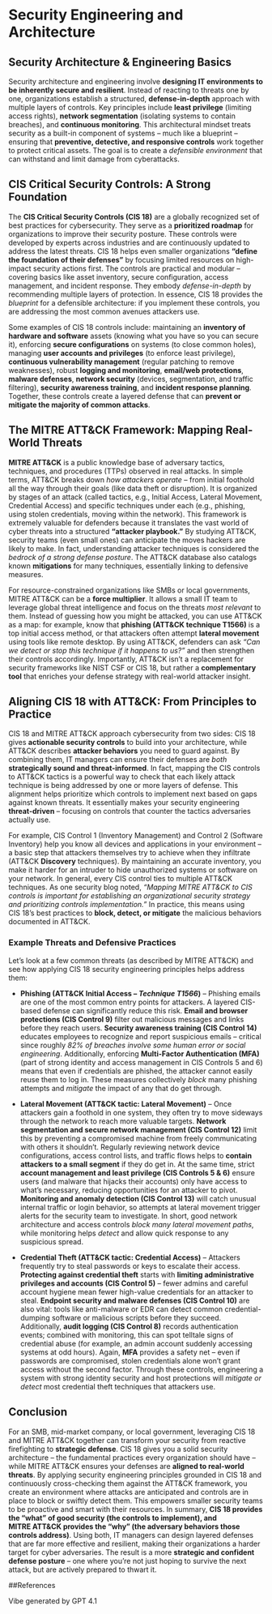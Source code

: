 # Security Engineering and Architecture 

## Security Architecture & Engineering Basics

Security architecture and engineering involve **designing IT environments to be inherently secure and resilient**. Instead of reacting to threats one by one, organizations establish a structured, **defense-in-depth** approach with multiple layers of controls. Key principles include **least privilege** (limiting access rights), **network segmentation** (isolating systems to contain breaches), and **continuous monitoring**. This architectural mindset treats security as a built-in component of systems – much like a blueprint – ensuring that **preventive, detective, and responsive controls** work together to protect critical assets. The goal is to create a *defensible environment* that can withstand and limit damage from cyberattacks.

## CIS Critical Security Controls: A Strong Foundation

The **CIS Critical Security Controls (CIS 18)** are a globally recognized set of best practices for cybersecurity. They serve as a **prioritized roadmap** for organizations to improve their security posture. These controls were developed by experts across industries and are continuously updated to address the latest threats. CIS 18 helps even smaller organizations **“define the foundation of their defenses”** by focusing limited resources on high-impact security actions first. The controls are practical and modular – covering basics like asset inventory, secure configuration, access management, and incident response. They embody *defense-in-depth* by recommending multiple layers of protection. In essence, CIS 18 provides the *blueprint* for a defensible architecture: if you implement these controls, you are addressing the most common avenues attackers use.

Some examples of CIS 18 controls include: maintaining an **inventory of hardware and software** assets (knowing what you have so you can secure it), enforcing **secure configurations** on systems (to close common holes), managing **user accounts and privileges** (to enforce least privilege), **continuous vulnerability management** (regular patching to remove weaknesses), robust **logging and monitoring**, **email/web protections**, **malware defenses**, **network security** (devices, segmentation, and traffic filtering), **security awareness training**, and **incident response planning**. Together, these controls create a layered defense that can **prevent or mitigate the majority of common attacks**.

## The MITRE ATT\&CK Framework: Mapping Real-World Threats

**MITRE ATT\&CK** is a public knowledge base of adversary tactics, techniques, and procedures (TTPs) observed in real attacks. In simple terms, ATT\&CK breaks down *how attackers operate* – from initial foothold all the way through their goals (like data theft or disruption). It is organized by stages of an attack (called tactics, e.g., Initial Access, Lateral Movement, Credential Access) and specific techniques under each (e.g., phishing, using stolen credentials, moving within the network). This framework is extremely valuable for defenders because it translates the vast world of cyber threats into a structured **“attacker playbook.”** By studying ATT\&CK, security teams (even small ones) can anticipate the moves hackers are likely to make. In fact, understanding attacker techniques is considered the *bedrock of a strong defense posture*. The ATT\&CK database also catalogs known **mitigations** for many techniques, essentially linking to defensive measures.

For resource-constrained organizations like SMBs or local governments, MITRE ATT\&CK can be a **force multiplier**. It allows a small IT team to leverage global threat intelligence and focus on the threats *most relevant* to them. Instead of guessing how you might be attacked, you can use ATT\&CK as a map: for example, know that **phishing (ATT\&CK technique T1566)** is a top initial access method, or that attackers often attempt **lateral movement** using tools like remote desktop. By using ATT\&CK, defenders can ask *“Can we detect or stop this technique if it happens to us?”* and then strengthen their controls accordingly. Importantly, ATT\&CK isn’t a replacement for security frameworks like NIST CSF or CIS 18, but rather a **complementary tool** that enriches your defense strategy with real-world attacker insight.

## Aligning CIS 18 with ATT\&CK: From Principles to Practice

CIS 18 and MITRE ATT\&CK approach cybersecurity from two sides: CIS 18 gives **actionable security controls** to build into your architecture, while ATT\&CK describes **attacker behaviors** you need to guard against. By combining them, IT managers can ensure their defenses are *both* **strategically sound and threat-informed**. In fact, mapping the CIS controls to ATT\&CK tactics is a powerful way to check that each likely attack technique is being addressed by one or more layers of defense. This alignment helps prioritize which controls to implement next based on gaps against known threats. It essentially makes your security engineering **threat-driven** – focusing on controls that counter the tactics adversaries actually use.

For example, CIS Control 1 (Inventory Management) and Control 2 (Software Inventory) help you know all devices and applications in your environment – a basic step that attackers themselves try to achieve when they infiltrate (ATT\&CK **Discovery** techniques). By maintaining an accurate inventory, you make it harder for an intruder to hide unauthorized systems or software on your network. In general, every CIS control ties to multiple ATT\&CK techniques. As one security blog noted, *“Mapping MITRE ATT\&CK to CIS controls is important for establishing an organizational security strategy and prioritizing controls implementation.”* In practice, this means using CIS 18’s best practices to **block, detect, or mitigate** the malicious behaviors documented in ATT\&CK.

### Example Threats and Defensive Practices

Let’s look at a few common threats (as described by MITRE ATT\&CK) and see how applying CIS 18 security engineering principles helps address them:

* **Phishing (ATT\&CK Initial Access – *Technique T1566*)** – Phishing emails are one of the most common entry points for attackers. A layered CIS-based defense can significantly reduce this risk. **Email and browser protections (CIS Control 9)** filter out malicious messages and links before they reach users. **Security awareness training (CIS Control 14)** educates employees to recognize and report suspicious emails – critical since roughly *82% of breaches involve some human error or social engineering*. Additionally, enforcing **Multi-Factor Authentication (MFA)** (part of strong identity and access management in CIS Controls 5 and 6) means that even if credentials are phished, the attacker cannot easily reuse them to log in. These measures collectively *block* many phishing attempts and *mitigate* the impact of any that do get through.

* **Lateral Movement (ATT\&CK tactic: Lateral Movement)** – Once attackers gain a foothold in one system, they often try to move sideways through the network to reach more valuable targets. **Network segmentation and secure network management (CIS Control 12)** limit this by preventing a compromised machine from freely communicating with others it shouldn’t. Regularly reviewing network device configurations, access control lists, and traffic flows helps to **contain attackers to a small segment** if they do get in. At the same time, strict **account management and least privilege (CIS Controls 5 & 6)** ensure users (and malware that hijacks their accounts) only have access to what’s necessary, reducing opportunities for an attacker to pivot. **Monitoring and anomaly detection (CIS Control 13)** will catch unusual internal traffic or login behavior, so attempts at lateral movement trigger alerts for the security team to investigate. In short, good network architecture and access controls *block many lateral movement paths*, while monitoring helps *detect* and allow quick response to any suspicious spread.

* **Credential Theft (ATT\&CK tactic: Credential Access)** – Attackers frequently try to steal passwords or keys to escalate their access. **Protecting against credential theft** starts with **limiting administrative privileges and accounts (CIS Control 5)** – fewer admins and careful account hygiene mean fewer high-value credentials for an attacker to steal. **Endpoint security and malware defenses (CIS Control 10)** are also vital: tools like anti-malware or EDR can detect common credential-dumping software or malicious scripts before they succeed. Additionally, **audit logging (CIS Control 8)** records authentication events; combined with monitoring, this can spot telltale signs of credential abuse (for example, an admin account suddenly accessing systems at odd hours). Again, **MFA** provides a safety net – even if passwords are compromised, stolen credentials alone won’t grant access without the second factor. Through these controls, engineering a system with strong identity security and host protections will *mitigate or detect* most credential theft techniques that attackers use.

## Conclusion

For an SMB, mid-market company, or local government, leveraging CIS 18 and MITRE ATT\&CK together can transform your security from reactive firefighting to **strategic defense**. CIS 18 gives you a solid security architecture – the fundamental practices every organization should have – while MITRE ATT\&CK ensures your defenses are **aligned to real-world threats**. By applying security engineering principles grounded in CIS 18 and continuously cross-checking them against the ATT\&CK framework, you create an environment where attacks are anticipated and controls are in place to block or swiftly detect them. This empowers smaller security teams to be proactive and smart with their resources. In summary, **CIS 18 provides the “what” of good security (the controls to implement), and MITRE ATT\&CK provides the “why” (the adversary behaviors those controls address)**. Using both, IT managers can design layered defenses that are far more effective and resilient, making their organizations a harder target for cyber adversaries. The result is a more **strategic and confident defense posture** – one where you’re not just hoping to survive the next attack, but are actively prepared to thwart it.

##References

Vibe generated by GPT 4.1

